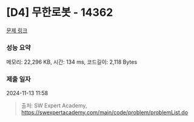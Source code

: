 # [D4] 무한로봇 - 14362 

[문제 링크](https://swexpertacademy.com/main/code/problem/problemDetail.do?contestProbId=AYCne646vKQDFARx) 

### 성능 요약

메모리: 22,296 KB, 시간: 134 ms, 코드길이: 2,118 Bytes

### 제출 일자

2024-11-13 11:58



> 출처: SW Expert Academy, https://swexpertacademy.com/main/code/problem/problemList.do